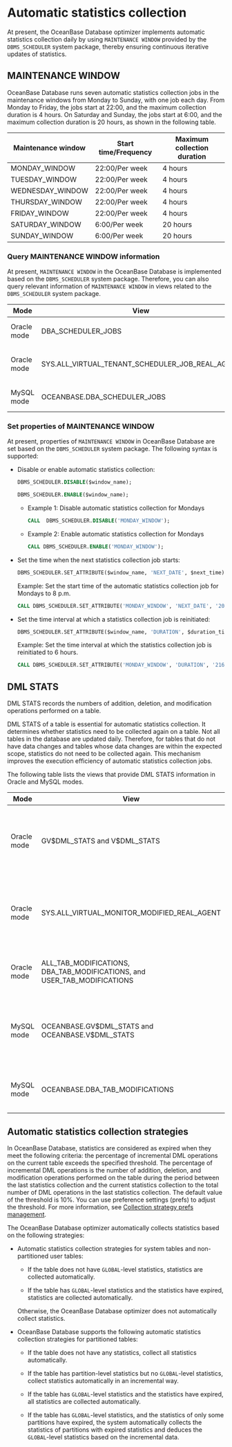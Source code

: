 # Automatic statistics collection

At present, the OceanBase Database optimizer implements automatic statistics collection daily by using `MAINTENANCE WINDOW` provided by the `DBMS_SCHEDULER` system package, thereby ensuring continuous iterative updates of statistics.

## MAINTENANCE WINDOW

OceanBase Database runs seven automatic statistics collection jobs in the maintenance windows from Monday to Sunday, with one job each day. From Monday to Friday, the jobs start at 22:00, and the maximum collection duration is 4 hours. On Saturday and Sunday, the jobs start at 6:00, and the maximum collection duration is 20 hours, as shown in the following table.

| Maintenance window | Start time/Frequency | Maximum collection duration |
| --- | --- | --- |
| MONDAY_WINDOW | 22:00/Per week | 4 hours |
| TUESDAY_WINDOW | 22:00/Per week | 4 hours |
| WEDNESDAY_WINDOW | 22:00/Per week | 4 hours |
| THURSDAY_WINDOW | 22:00/Per week | 4 hours |
| FRIDAY_WINDOW | 22:00/Per week | 4 hours |
| SATURDAY_WINDOW | 6:00/Per week | 20 hours |
| SUNDAY_WINDOW | 6:00/Per week | 20 hours |

### Query MAINTENANCE WINDOW information

At present, `MAINTENANCE WINDOW` in the OceanBase Database is implemented based on the `DBMS_SCHEDULER` system package. Therefore, you can also query relevant information of `MAINTENANCE WINDOW` in views related to the `DBMS_SCHEDULER` system package.

| Mode | View | Description |
| --- | --- | --- |
| Oracle mode | DBA_SCHEDULER_JOBS | Displays information about jobs. |
| Oracle mode | SYS.ALL_VIRTUAL_TENANT_SCHEDULER_JOB_REAL_AGENT | The agent table that displays job information. |
| MySQL mode | OCEANBASE.DBA_SCHEDULER_JOBS | Displays information about jobs. |

### Set properties of MAINTENANCE WINDOW

At present, properties of `MAINTENANCE WINDOW` in OceanBase Database are set based on the `DBMS_SCHEDULER` system package. The following syntax is supported:

* Disable or enable automatic statistics collection:

   ```sql
   DBMS_SCHEDULER.DISABLE($window_name);

   DBMS_SCHEDULER.ENABLE($window_name);
   ```

   * Example 1: Disable automatic statistics collection for Mondays

      ```sql
      CALL  DBMS_SCHEDULER.DISABLE('MONDAY_WINDOW');
      ```

   * Example 2: Enable automatic statistics collection for Mondays

      ```sql
      CALL DBMS_SCHEDULER.ENABLE('MONDAY_WINDOW');
      ```

* Set the time when the next statistics collection job starts:

   ```sql
   DBMS_SCHEDULER.SET_ATTRIBUTE($window_name, 'NEXT_DATE', $next_time);
   ```

   Example: Set the start time of the automatic statistics collection job for Mondays to 8 p.m.

   ```sql
   CALL DBMS_SCHEDULER.SET_ATTRIBUTE('MONDAY_WINDOW', 'NEXT_DATE', '2022-09-12 20:00:00');
   ```

* Set the time interval at which a statistics collection job is reinitiated:

   ```sql
   DBMS_SCHEDULER.SET_ATTRIBUTE($window_name, 'DURATION', $duration_time);
   ```

   Example: Set the time interval at which the statistics collection job is reinitiated to 6 hours.

   ```sql
   CALL DBMS_SCHEDULER.SET_ATTRIBUTE('MONDAY_WINDOW', 'DURATION', '21600s');
   ```

## DML STATS

DML STATS records the numbers of addition, deletion, and modification operations performed on a table.

DML STATS of a table is essential for automatic statistics collection. It determines whether statistics need to be collected again on a table. Not all tables in the database are updated daily. Therefore, for tables that do not have data changes and tables whose data changes are within the expected scope, statistics do not need to be collected again. This mechanism improves the execution efficiency of automatic statistics collection jobs.

The following table lists the views that provide DML STATS information in Oracle and MySQL modes.

| Mode | View | Description                                                                 |
| --- | --- |-----------------------------------------------------------------------------|
| Oracle mode | GV\$DML_STATS and V\$DML_STATS | Displays the DML STATS information of tables recorded in the virtual table. |
| Oracle mode | SYS.ALL_VIRTUAL_MONITOR_MODIFIED_REAL_AGENT | Displays the DML STATS information of tables recorded in the agent table.   |
| Oracle mode | ALL_TAB_MODIFICATIONS, DBA_TAB_MODIFICATIONS, and USER_TAB_MODIFICATIONS | Displays all the DML STATS information in the table.                        |
| MySQL mode | OCEANBASE.GV\$DML_STATS and OCEANBASE.V\$DML_STATS | Displays the DML STATS information of tables recorded in the virtual table. |
| MySQL mode | OCEANBASE.DBA_TAB_MODIFICATIONS | Displays all the DML STATS information in the table.                        |

## Automatic statistics collection strategies

In OceanBase Database, statistics are considered as expired when they meet the following criteria: the percentage of incremental DML operations on the current table exceeds the specified threshold. The percentage of incremental DML operations is the number of addition, deletion, and modification operations performed on the table during the period between the last statistics collection and the current statistics collection to the total number of DML operations in the last statistics collection. The default value of the threshold is 10%. You can use preference settings (prefs) to adjust the threshold. For more information, see [Collection strategy prefs management](../3.statistics-management/7.collection-policy-configuration-items-prefs-management.md).

The OceanBase Database optimizer automatically collects statistics based on the following strategies:

* Automatic statistics collection strategies for system tables and non-partitioned user tables:

   * If the table does not have `GLOBAL`-level statistics, statistics are collected automatically.

   * If the table has `GLOBAL`-level statistics and the statistics have expired, statistics are collected automatically.

   Otherwise, the OceanBase Database optimizer does not automatically collect statistics.

* OceanBase Database supports the following automatic statistics collection strategies for partitioned tables:

   * If the table does not have any statistics, collect all statistics automatically.

   * If the table has partition-level statistics but no `GLOBAL`-level statistics, collect statistics automatically in an incremental way.

   * If the table has `GLOBAL`-level statistics and the statistics have expired, all statistics are collected automatically.

   * If the table has `GLOBAL`-level statistics, and the statistics of only some partitions have expired, the system automatically collects the statistics of partitions with expired statistics and deduces the `GLOBAL`-level statistics based on the incremental data.
